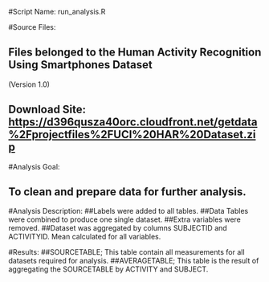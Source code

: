#Script Name: run_analysis.R

#Source Files:
 ## Files belonged to the Human Activity Recognition Using Smartphones Dataset
(Version 1.0)
 ## Download Site: https://d396qusza40orc.cloudfront.net/getdata%2Fprojectfiles%2FUCI%20HAR%20Dataset.zip


#Analysis Goal:
 ## To clean and prepare data for further analysis.


#Analysis Description:
	##Labels were added to all tables.
	##Data Tables were combined to produce one single dataset.
	##Extra variables were removed.
	##Dataset was aggregated by columns SUBJECTID and ACTIVITYID. Mean calculated for all variables.


#Results:
	##SOURCETABLE; This table contain all measurements for all datasets required for analysis.
	##AVERAGETABLE; This table is the result of aggregating the SOURCETABLE by ACTIVITY and SUBJECT.
